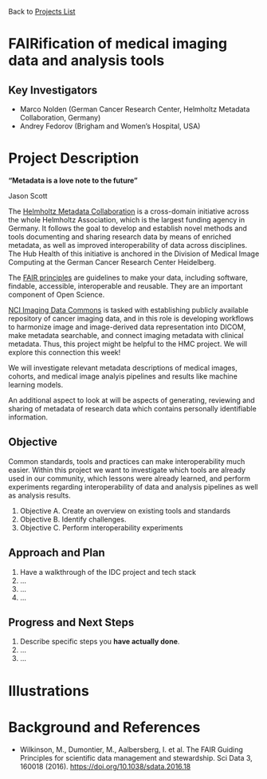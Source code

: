 Back to [Projects List](../../README.md#ProjectsList)

# FAIRification of medical imaging data and analysis tools

## Key Investigators

- Marco Nolden (German Cancer Research Center, Helmholtz Metadata Collaboration, Germany)
- Andrey Fedorov (Brigham and Women’s Hospital, USA)

# Project Description

**“Metadata is a love note to the future”**

Jason Scott

The [Helmholtz Metadata Collaboration](https://helmholtz-metadaten.de/en) is a cross-domain initiative across the whole Helmholtz Association, which is the largest funding agency in Germany. It follows the goal to develop and establish novel methods and tools documenting and sharing research data by means of enriched metadata, as well as improved interoperability of data across disciplines. The Hub Health of this initiative is anchored in the Division of Medical Image Computing at the German Cancer Research Center Heidelberg.

The [FAIR principles](https://www.go-fair.org/fair-principles/) are guidelines to make your data, including software, findable, accessible, interoperable and reusable. They are an important component of Open Science.

[NCI Imaging Data Commons](https://datacommons.cancer.gov/repository/imaging-data-commons) is tasked with establishing publicly available repository of cancer imaging data, and in this role is developing workflows to harmonize image and image-derived data representation into DICOM, make metadata searchable, and connect imaging metadata with clinical metadata. Thus, this project might be helpful to the HMC project. We will explore this connection this week!

We will investigate relevant metadata descriptions of medical images, cohorts, and medical image analyis pipelines and results like machine learning models.

An additional aspect to look at will be aspects of generating, reviewing and sharing of metadata of research data which contains personally identifiable information.

## Objective

<!-- Describe here WHAT you would like to achieve (what you will have as end result). -->

Common standards, tools and practices can make interoperability much easier. Within this project we want to investigate which tools are already used in our community, which lessons were already learned, and perform experiments regarding interoperability of data and analysis pipelines as well as analysis results.

1. Objective A. Create an overview on existing tools and standards
2. Objective B. Identify challenges.
3. Objective C. Perform interoperability experiments

## Approach and Plan

<!-- Describe here HOW you would like to achieve the objectives stated above. -->

1. Have a walkthrough of the IDC project and tech stack
2. ...
3. ...
4. ...

## Progress and Next Steps

<!-- Update this section as you make progress, describing of what you have ACTUALLY DONE. If there are specific steps that you could not complete then you can describe them here, too. -->

1. Describe specific steps you **have actually done**.
1. ...
1. ...

# Illustrations

<!-- Add pictures and links to videos that demonstrate what has been accomplished.
![Description of picture](Example2.jpg)
![Some more images](Example2.jpg)
-->

# Background and References

<!-- If you developed any software, include link to the source code repository. If possible, also add links to sample data, and to any relevant publications. -->

- Wilkinson, M., Dumontier, M., Aalbersberg, I. et al. The FAIR Guiding Principles for scientific data management and stewardship. Sci Data 3, 160018 (2016). https://doi.org/10.1038/sdata.2016.18 
